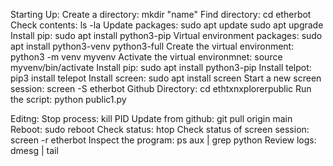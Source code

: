 Starting Up:
Create a directory: mkdir "name"
Find directory: cd etherbot
Check contents: ls -la
Update packages: sudo apt update sudo apt upgrade
Install pip: sudo apt install python3-pip
Virtual environment packages: sudo apt install python3-venv python3-full
Create the virtual environment: python3 -m venv myvenv
Activate the virtual environmnet: source myvenv/bin/activate
Install pip: sudo apt install python3-pip
Install telpot: pip3 install telepot
Install screen: sudo apt install screen
Start a new screen session: screen -S etherbot
Github Directory: cd ethtxnxplorerpublic
Run the script: python public1.py

Editng: 
Stop process: kill PID
Update from github: git pull origin main
Reboot: sudo reboot
Check status: htop
Check status of screen session: screen -r etherbot
Inspect the program: ps aux | grep python
Review logs: dmesg | tail

